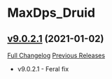 # MaxDps_Druid

## [v9.0.2.1](https://github.com/kaminaris/MaxDps-Druid/tree/v9.0.2.1) (2021-01-02)
[Full Changelog](https://github.com/kaminaris/MaxDps-Druid/compare/v9.0.2...v9.0.2.1) [Previous Releases](https://github.com/kaminaris/MaxDps-Druid/releases)

- v9.0.2.1 - Feral fix  
